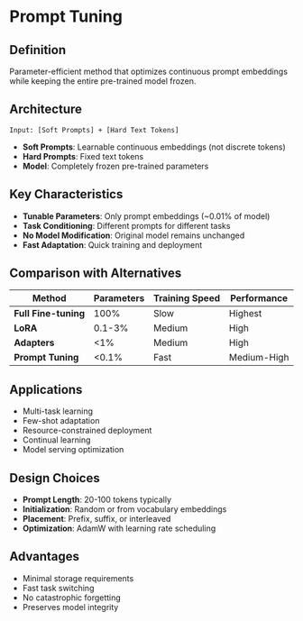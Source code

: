# Prompt Tuning

## Definition

Parameter-efficient method that optimizes continuous prompt embeddings while keeping the entire pre-trained model frozen.

## Architecture

```
Input: [Soft Prompts] + [Hard Text Tokens]
```

- **Soft Prompts**: Learnable continuous embeddings (not discrete tokens)
- **Hard Prompts**: Fixed text tokens
- **Model**: Completely frozen pre-trained parameters

## Key Characteristics

- **Tunable Parameters**: Only prompt embeddings (~0.01% of model)
- **Task Conditioning**: Different prompts for different tasks
- **No Model Modification**: Original model remains unchanged
- **Fast Adaptation**: Quick training and deployment

## Comparison with Alternatives

| Method | Parameters | Training Speed | Performance |
|--------|------------|----------------|-------------|
| **Full Fine-tuning** | 100% | Slow | Highest |
| **LoRA** | 0.1-3% | Medium | High |
| **Adapters** | <1% | Medium | High |
| **Prompt Tuning** | <0.1% | Fast | Medium-High |

## Applications

- Multi-task learning
- Few-shot adaptation
- Resource-constrained deployment
- Continual learning
- Model serving optimization

## Design Choices

- **Prompt Length**: 20-100 tokens typically
- **Initialization**: Random or from vocabulary embeddings
- **Placement**: Prefix, suffix, or interleaved
- **Optimization**: AdamW with learning rate scheduling

## Advantages

- Minimal storage requirements
- Fast task switching
- No catastrophic forgetting
- Preserves model integrity
